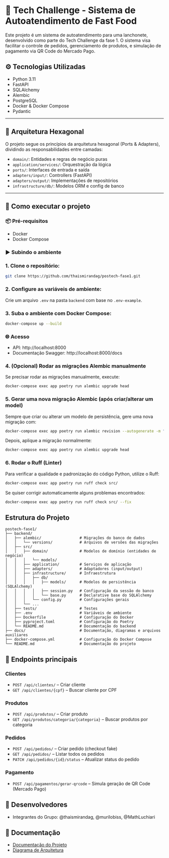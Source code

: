 # 🧾 Tech Challenge - Sistema de Autoatendimento de Fast Food

Este projeto é um sistema de autoatendimento para uma lanchonete, desenvolvido como parte do Tech Challenge da fase 1. O sistema visa facilitar o controle de pedidos, gerenciamento de produtos, e simulação de pagamento via QR Code do Mercado Pago.


## ⚙️ Tecnologias Utilizadas

- Python 3.11
- FastAPI
- SQLAlchemy
- Alembic
- PostgreSQL
- Docker & Docker Compose
- Pydantic


---

## 🧩 Arquitetura Hexagonal

O projeto segue os princípios da arquitetura hexagonal (Ports & Adapters), dividindo as responsabilidades entre camadas:    
- `domain/`: Entidades e regras de negócio puras
- `application/services/`: Orquestração da lógica
- `ports/`: Interfaces de entrada e saída
- `adapters/input/`: Controllers (FastAPI)
- `adapters/output/`: Implementações de repositórios
- `infrastructure/db/`: Modelos ORM e config de banco

---

## 🚀 Como executar o projeto

### 📦 Pré-requisitos

- Docker
- Docker Compose

### ▶️ Subindo o ambiente

### 1. Clone o repositório:
```bash
git clone https://github.com/thaismirandag/postech-fase1.git
```
### 2. Configure as variáveis de ambiente:
Crie um arquivo `.env` na pasta `backend` com base no `.env-example`.

### 3. Suba o ambiente com Docker Compose:
```bash
docker-compose up --build
```

### 🌐 Acesso
- API: http://localhost:8000
- Documentação Swagger: http://localhost:8000/docs

### 4. (Opcional) Rodar as migrações Alembic manualmente
Se precisar rodar as migrações manualmente, execute:
```bash
docker-compose exec app poetry run alembic upgrade head
```

### 5. Gerar uma nova migração Alembic (após criar/alterar um model)
Sempre que criar ou alterar um modelo de persistência, gere uma nova migração com:
```bash
docker-compose exec app poetry run alembic revision --autogenerate -m "sua mensagem de migração"
```
Depois, aplique a migração normalmente:
```bash
docker-compose exec app poetry run alembic upgrade head
```

### 6. Rodar o Ruff (Linter)
Para verificar a qualidade e padronização do código Python, utilize o Ruff:
```bash
docker-compose exec app poetry run ruff check src/
```
Se quiser corrigir automaticamente alguns problemas encontrados:
```bash
docker-compose exec app poetry run ruff check src/ --fix
```

## Estrutura do Projeto

```
postech-fase1/
├── backend/
│   ├── alembic/                 # Migrações do banco de dados
│   │   └── versions/            # Arquivos de versões das migrações
│   ├── src/
│   │   ├── domain/              # Modelos de domínio (entidades de negócio)
│   │   │   └── models/
│   │   ├── application/         # Serviços de aplicação
│   │   ├── adapters/            # Adaptadores (input/output)
│   │   ├── infrastructure/      # Infraestrutura
│   │   │   ├── db/
│   │   │   │   ├── models/      # Modelos de persistência (SQLAlchemy)
│   │   │   │   ├── session.py   # Configuração da sessão do banco
│   │   │   │   └── base.py      # Declarative base do SQLAlchemy
│   │   │   └── config.py        # Configurações gerais
│   │   └── ...
│   ├── tests/                   # Testes
│   ├── .env                     # Variáveis de ambiente
│   ├── Dockerfile               # Configuração do Docker
│   ├── pyproject.toml           # Configuração do Poetry
│   └── README.md                # Documentação do backend
├── docs/                        # Documentação, diagramas e arquivos auxiliares
├── docker-compose.yml           # Configuração do Docker Compose
└── README.md                    # Documentação do projeto

```

## 🔗 Endpoints principais

### Clientes
- `POST /api/clientes/` – Criar cliente
- `GET /api/clientes/{cpf}` – Buscar cliente por CPF

### Produtos
- `POST /api/produtos/` – Criar produto
- `GET /api/produtos/categoria/{categoria}` – Buscar produtos por categoria

### Pedidos
- `POST /api/pedidos/` – Criar pedido (checkout fake)
- `GET /api/pedidos/` – Listar todos os pedidos
- `PATCH /api/pedidos/{id}/status` – Atualizar status do pedido

### Pagamento
- `POST /api/pagamentos/gerar-qrcode` – Simula geração de QR Code (Mercado Pago)


## 👥 Desenvolvedores

- Integrantes do Grupo: @thaismirandag, @murilobiss, @MathLuchiari

## 📄 Documentação

- [Documentação do Projeto](docs/README.md)
- [Diagrama de Arquitetura](docs/arquitetura.png)
